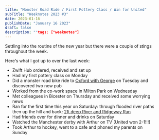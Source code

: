 ```yaml
---
title: "Monster Road Ride / First Pottery Class / Win for United"
subTitle: "Weeknotes 2023 #3"
date: 2023-01-16
publishDate: "January 16 2023"
draft: false
description: ""tags: ["weeknotes"]
---
```


Settling into the routine of the new year but there were a couple of stings throughout the week.

Here's what I got up to over the last week:

- Zwift Hub ordered, received and set up
- Had my first pottery class on Monday
- Did a monster road bike ride to [Oxford with George](https://www.strava.com/activities/8371904430) on Tuesday and discovered two new pub
- Worked from the co-work space in Milton Park on Wednesday
- Met colleagues in Bicester on Thursday and received some worrying news
- Ran for the first time this year on Saturday: through flooded river paths then up the hill and back: [2ft deep River and Ridgeway Run](https://www.strava.com/activities/8389812858)
- Had friends over for dinner and drinks on Saturday
- Watched the Manchester derby with Arthur on TV (United won 2-1!!!)
- Took Arthur to hockey, went to a cafe and phoned my parents on Sunday
